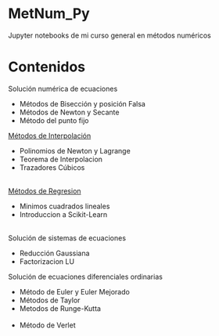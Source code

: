 # MetNum_Py
Jupyter notebooks de mi curso general en métodos numéricos

# Contenidos

Solución numérica de ecuaciones
    <ul>
      <li> Métodos de Bisección y posición Falsa </li>
      <li> Métodos de Newton y Secante </li>
      <li> Método del punto fijo </li>
    </ul>

[Métodos de Interpolación](https://github.com/pachocamacho1990/MetNum_Py/tree/master/Interpolacion)
    <ul>
      <li> Polinomios de Newton y Lagrange </li>
      <li> Teorema de Interpolacion </li>
      <li> Trazadores Cúbicos </li>
    </ul>

[Métodos de Regresion](https://github.com/pachocamacho1990/MetNum_Py/tree/master/Regresion)
    <ul>
    <li>Minimos cuadrados lineales</li>
    <li>Introduccion a Scikit-Learn</li>
    </ul>
    
Solución de sistemas de ecuaciones
   <ul>
     <li>Reducción Gaussiana</li>
     <li>Factorizacion LU</li>
  </ul>

Solución de ecuaciones diferenciales ordinarias
    <ul>
    <li>Método de Euler y Euler Mejorado</li>
    <li>Métodos de Taylor</li>
    <li>Metodos de Runge-Kutta</li>
    <li> Método de Verlet</li>
    </ul>
